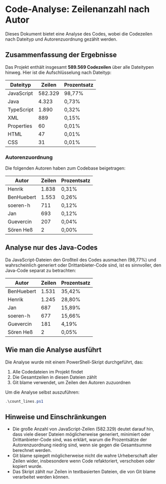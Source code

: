# Code-Analyse: Zeilenanzahl nach Autor

Dieses Dokument bietet eine Analyse des Codes, wobei die Codezeilen nach Dateityp und Autorenzuordnung gezählt werden.

## Zusammenfassung der Ergebnisse

Das Projekt enthält insgesamt **589.569 Codezeilen** über alle Dateitypen hinweg. Hier ist die Aufschlüsselung nach Dateityp:

| Dateityp    | Zeilen   | Prozentsatz |
|-------------|----------|-------------|
| JavaScript  | 582.329  | 98,77%      |
| Java        | 4.323    | 0,73%       |
| TypeScript  | 1.890    | 0,32%       |
| XML         | 889      | 0,15%       |
| Properties  | 60       | 0,01%       |
| HTML        | 47       | 0,01%       |
| CSS         | 31       | 0,01%       |

### Autorenzuordnung

Die folgenden Autoren haben zum Codebase beigetragen:

| Autor       | Zeilen   | Prozentsatz |
|-------------|----------|-------------|
| Henrik      | 1.838    | 0,31%       |
| BenHuebert  | 1.553    | 0,26%       |
| soeren-h    | 711      | 0,12%       |
| Jan         | 693      | 0,12%       |
| Guevercin   | 207      | 0,04%       |
| Sören Heß   | 2        | 0,00%       |

## Analyse nur des Java-Codes

Da JavaScript-Dateien den Großteil des Codes ausmachen (98,77%) und wahrscheinlich generiert oder Drittanbieter-Code sind, ist es sinnvoller, den Java-Code separat zu betrachten:

| Autor       | Zeilen   | Prozentsatz |
|-------------|----------|-------------|
| BenHuebert  | 1.531    | 35,42%      |
| Henrik      | 1.245    | 28,80%      |
| Jan         | 687      | 15,89%      |
| soeren-h    | 677      | 15,66%      |
| Guevercin   | 181      | 4,19%       |
| Sören Heß   | 2        | 0,05%       |

## Wie man die Analyse ausführt

Die Analyse wurde mit einem PowerShell-Skript durchgeführt, das:
1. Alle Codedateien im Projekt findet
2. Die Gesamtzeilen in diesen Dateien zählt
3. Git blame verwendet, um Zeilen den Autoren zuzuordnen

Um die Analyse selbst auszuführen:

```powershell
.\count_lines.ps1
```

## Hinweise und Einschränkungen

- Die große Anzahl von JavaScript-Zeilen (582.329) deutet darauf hin, dass viele dieser Dateien möglicherweise generiert, minimiert oder Drittanbieter-Code sind, was erklärt, warum die Prozentsätze der Autorenzuordnung niedrig sind, wenn sie gegen die Gesamtsumme berechnet werden.
- Git blame spiegelt möglicherweise nicht die wahre Urheberschaft aller Zeilen wider, insbesondere wenn Code refaktoriert, verschoben oder kopiert wurde.
- Das Skript zählt nur Zeilen in textbasierten Dateien, die von Git blame verarbeitet werden können.